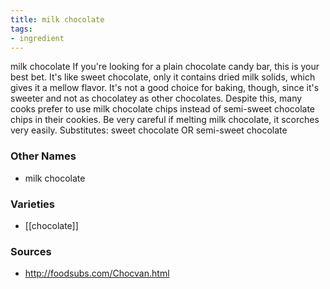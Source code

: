 ```yaml
---
title: milk chocolate
tags:
- ingredient
---
```

milk chocolate If you're looking for a plain chocolate candy bar, this is your best bet. It's like sweet chocolate, only it contains dried milk solids, which gives it a mellow flavor. It's not a good choice for baking, though, since it's sweeter and not as chocolatey as other chocolates. Despite this, many cooks prefer to use milk chocolate chips instead of semi-sweet chocolate chips in their cookies. Be very careful if melting milk chocolate, it scorches very easily. Substitutes: sweet chocolate OR semi-sweet chocolate

### Other Names

* milk chocolate

### Varieties

* [[chocolate]]

### Sources
* http://foodsubs.com/Chocvan.html
